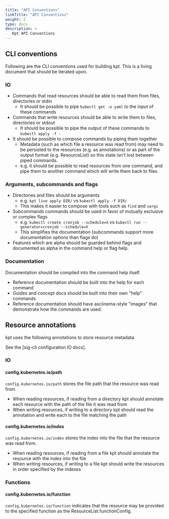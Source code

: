 ```yaml
---
title: "API Conventions"
linkTitle: "API Conventions"
weight: 2
type: docs
description: >
   Kpt API Conventions
---
```


## CLI conventions

Following are the CLI conventions used for building kpt.  This is a living document that should
be iterated upon.

### IO

- Commands that read resources should be able to read them from files, directories or stdin
  - It should be possible to pipe `kubectl get -o yaml` to the input of these commands
- Commands that write resources should be able to write them to files, directories or stdout
  - It should be possible to pipe the output of these commands to `kubectl apply -f -`
- It should be possible to compose commands by piping them together
  - Metadata (such as which file a resource was read from) may need to be persisted to the
    resources (e.g. as annotations) or as part of the output format (e.g. ResourceList) so
    this state isn't lost between piped commands.
  - e.g. it should be possible to read resources from one command, and pipe them to another command
    which will write them back to files.

### Arguments, subcommands and flags

- Directories and files should be arguments
  - e.g. `kpt live apply DIR/` vs `kubectl apply -f DIR/`
  - This makes it easier to compose with tools such as `find` and `xargs`
- Subcommands commands should be used in favor of mutually exclusive or complex flags
  - e.g. `kubectl create cronjob --schedule=X` vs `kubectl run --generator=cronjob --schedule=X`
  - This simplifies the documentation (subcommands support more documentation options than flags do)
- Features which are alpha should be guarded behind flags and documented as alpha in the command
  help or flag help.

### Documentation

Documentation should be compiled into the command help itself.

- Reference documentation should be built into the help for each command
- Guides and concept docs should be built into their own "help" commands
- Reference documentation should have asciinema-style "images" that demonstrate
  how the commands are used.

## Resource annotations

kpt uses the following annotations to store resource metadata.

See the [sig-cli configuration IO docs].

### IO

#### config.kubernetes.io/path

`config.kubernetes.io/path` stores the file path that the resource was read from.

- When reading resources, if reading from a directory kpt should annotate each resource with the path of the file it was read from
- When writing resources, if writing to a directory kpt should read the annotation and write each to the file matching the path

#### config.kubernetes.io/index

`config.kubernetes.io/index` stores the index into the file that the resource was read from.

- When reading resources, if reading from a file kpt should annotate the resource with the index into the file
- When writing resources, if writing to a file kpt should write the resources in order specified by the indexes

### Functions

#### config.kubernetes.io/function

`config.kubernetes.io/function` indicates that the resource may be provided to the specified function
as the ResourceList.functionConfig.

[sig-cli docs]: https://github.com/kubernetes-sigs/kustomize/blob/master/cmd/config/docs/api-conventions/config-io.md